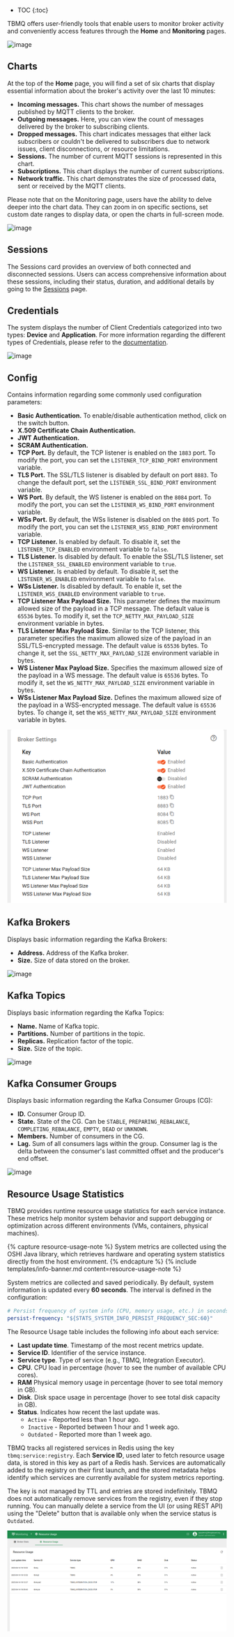 * TOC
{:toc}

TBMQ offers user-friendly tools that enable users to monitor broker activity and conveniently access features through the **Home** and **Monitoring** pages.

![image](/images/mqtt-broker/user-guide/ui/home-page.png)

## Charts

At the top of the **Home** page, you will find a set of six charts that display essential information about the broker's activity over the last 10 minutes:
  - **Incoming messages.** This chart shows the number of messages published by MQTT clients to the broker.
  - **Outgoing messages.** Here, you can view the count of messages delivered by the broker to subscribing clients.
  - **Dropped messages.** This chart indicates messages that either lack subscribers or couldn't be delivered to subscribers due to network issues, client disconnections, or resource limitations.
  - **Sessions.** The number of current MQTT sessions is represented in this chart.
  - **Subscriptions.** This chart displays the number of current subscriptions.
  - **Network traffic.** This chart demonstrates the size of processed data, sent or received by the MQTT clients.

Please note that on the Monitoring page, users have the ability to delve deeper into the chart data. 
They can zoom in on specific sections, set custom date ranges to display data, or open the charts in full-screen mode.

![image](/images/mqtt-broker/user-guide/ui/monitoring-page.png)

## Sessions

The Sessions card provides an overview of both connected and disconnected sessions. 
Users can access comprehensive information about these sessions, including their status, duration, and additional details by going to the [Sessions](/docs/mqtt-broker/user-guide/ui/sessions/) page.

## Credentials

The system displays the number of Client Credentials categorized into two types: **Device** and **Application**. 
For more information regarding the different types of Credentials, please refer to the [documentation](/docs/mqtt-broker/user-guide/mqtt-client-type/).

![image](/images/mqtt-broker/user-guide/ui/sessions-credentials-card.png)
 
## Config

Contains information regarding some commonly used configuration parameters:
  - **Basic Authentication.** To enable/disable authentication method, click on the switch button.
  - **X.509 Certificate Chain Authentication.**
  - **JWT Authentication.**
  - **SCRAM Authentication.**
  - **TCP Port.** By default, the TCP listener is enabled on the `1883` port. To modify the port, you can set the `LISTENER_TCP_BIND_PORT` environment variable.
  - **TLS Port.** The SSL/TLS listener is disabled by default on port `8883`. To change the default port, set the `LISTENER_SSL_BIND_PORT` environment variable.
  - **WS Port.** By default, the WS listener is enabled on the `8084` port. To modify the port, you can set the `LISTENER_WS_BIND_PORT` environment variable.
  - **WSs Port.** By default, the WSs listener is disabled on the `8085` port. To modify the port, you can set the `LISTENER_WSS_BIND_PORT` environment variable.
  - **TCP Listener.** Is enabled by default. To disable it, set the `LISTENER_TCP_ENABLED` environment variable to `false`.
  - **TLS Listener.** Is disabled by default. To enable the SSL/TLS listener, set the `LISTENER_SSL_ENABLED` environment variable to `true`.
  - **WS Listener.** Is enabled by default. To disable it, set the `LISTENER_WS_ENABLED` environment variable to `false`.
  - **WSs Listener.** Is disabled by default. To enable it, set the `LISTENER_WSS_ENABLED` environment variable to `true`.
  - **TCP Listener Max Payload Size.** This parameter defines the maximum allowed size of the payload in a TCP message. The default value is `65536` bytes. To modify it, set the `TCP_NETTY_MAX_PAYLOAD_SIZE` environment variable in bytes.
  - **TLS Listener Max Payload Size.** Similar to the TCP listener, this parameter specifies the maximum allowed size of the payload in an SSL/TLS-encrypted message. The default value is `65536` bytes. To change it, set the `SSL_NETTY_MAX_PAYLOAD_SIZE` environment variable in bytes.
  - **WS Listener Max Payload Size.** Specifies the maximum allowed size of the payload in a WS message. The default value is `65536` bytes. To modify it, set the `WS_NETTY_MAX_PAYLOAD_SIZE` environment variable in bytes.
  - **WSs Listener Max Payload Size.** Defines the maximum allowed size of the payload in a WSS-encrypted message. The default value is `65536` bytes. To change it, set the `WSS_NETTY_MAX_PAYLOAD_SIZE` environment variable in bytes.

![image](/images/mqtt-broker/user-guide/ui/config-card.png)

## Kafka Brokers

Displays basic information regarding the Kafka Brokers:
- **Address.** Address of the Kafka broker.
- **Size.** Size of data stored on the broker.

![image](/images/mqtt-broker/user-guide/ui/kafka-brokers-card.png)

## Kafka Topics

Displays basic information regarding the Kafka Topics:
- **Name.** Name of Kafka topic.
- **Partitions.** Number of partitions in the topic.
- **Replicas.** Replication factor of the topic.
- **Size.** Size of the topic.

![image](/images/mqtt-broker/user-guide/ui/kafka-topics-card.png)

## Kafka Consumer Groups

Displays basic information regarding the Kafka Consumer Groups (CG):
- **ID.** Consumer Group ID.
- **State.** State of the CG. Can be `STABLE`, `PREPARING_REBALANCE`, `COMPLETING_REBALANCE`, `EMPTY`, `DEAD` or `UNKNOWN`.
- **Members.** Number of consumers in the CG.
- **Lag.** Sum of all consumers lags within the group. Consumer lag is the delta between the consumer's last committed offset and the producer's end offset.

![image](/images/mqtt-broker/user-guide/ui/kafka-consumer-groups-card.png)

## Resource Usage Statistics

TBMQ provides runtime resource usage statistics for each service instance. These metrics help monitor system behavior and support debugging or optimization across different environments (VMs, containers, physical machines).

{% capture resource-usage-note %}
System metrics are collected using the OSHI Java library, which retrieves hardware and operating system statistics directly from the host environment.
{% endcapture %}
{% include templates/info-banner.md content=resource-usage-note %}

System metrics are collected and saved periodically. By default, system information is updated every **60 seconds**. The interval is defined in the configuration:

```yaml
# Persist frequency of system info (CPU, memory usage, etc.) in seconds
persist-frequency: "${STATS_SYSTEM_INFO_PERSIST_FREQUENCY_SEC:60}"
```

The Resource Usage table includes the following info about each service:
* **Last update time**. Timestamp of the most recent metrics update.
* **Service ID**. Identifier of the service instance.
* **Service type**. Type of service (e.g., TBMQ, Integration Executor).
* **CPU**. CPU load in percentage (hover to see the number of available CPU cores).
* **RAM** Physical memory usage in percentage (hover to see total memory in GB).
* **Disk**. Disk space usage in percentage (hover to see total disk capacity in GB).
* **Status**. Indicates how recent the last update was.
    - `Active` - Reported less than 1 hour ago.
    - `Inactive` - Reported between 1 hour and 1 week ago.
    - `Outdated` - Reported more than 1 week ago.

TBMQ tracks all registered services in Redis using the key `tbmq:service:registry`.
Each **Service ID**, used later to fetch resource usage data, is stored in this key as part of a Redis hash.
Services are automatically added to the registry on their first launch, and the stored metadata helps identify which services are currently available for system metrics reporting.

The key is not managed by TTL and entries are stored indefinitely. TBMQ does not automatically remove services from the registry, even if they stop running.
You can manually delete a service from the UI (or using REST API) using the "Delete" button that is available only when the service status is `Outdated`.

![image](/images/mqtt-broker/user-guide/ui/resource-usage.png)
